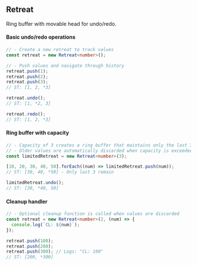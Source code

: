 ## Retreat

Ring buffer with movable head for undo/redo.

#### Basic undo/redo operations

```typescript
// - Create a new retreat to track values
const retreat = new Retreat<number>();

// - Push values and navigate through history
retreat.push(1);
retreat.push(2);
retreat.push(3);
// ST: [1, 2, *3]

retreat.undo();
// ST: [1, *2, 3]

retreat.redo();
// ST: [1, 2, *3]
```

#### Ring buffer with capacity

```typescript
// - Capacity of 3 creates a ring buffer that maintains only the last 3 values
// - Older values are automatically discarded when capacity is exceeded
const limitedRetreat = new Retreat<number>(3);

[10, 20, 30, 40, 50].forEach((num) => limitedRetreat.push(num));
// ST: [30, 40, *50] - Only last 3 remain

limitedRetreat.undo();
// ST: [30, *40, 50]
```

#### Cleanup handler

```typescript
// - Optional cleanup function is called when values are discarded
const retreat = new Retreat<number>(2, (num) => {
  console.log(`CL: ${num}`);
});

retreat.push(100);
retreat.push(200);
retreat.push(300); // Logs: "CL: 100"
// ST: [200, *300]
```
